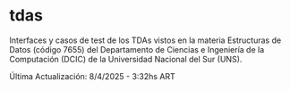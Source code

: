 # tdas
Interfaces y casos de test de los TDAs vistos en la materia Estructuras de Datos (código 7655) del Departamento de Ciencias e Ingeniería de la Computación (DCIC) de la Universidad Nacional del Sur (UNS).


Última Actualización: 8/4/2025 - 3:32hs ART
